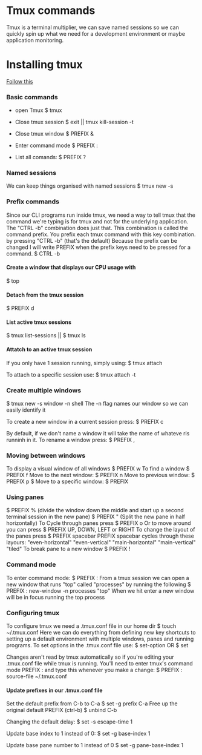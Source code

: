 # Tmux commands

Tmux is a terminal multiplier, we can save named sessions so we can quickly spin up what we need for a development environment or maybe application monitoring.

# Installing tmux

[Follow this](https://github.com/tmux/tmux/wiki/Installing)

### Basic commands

- open Tmux
  $ tmux
- Close tmux session
  $ exit || tmux kill-session -t <sessionName>
- Close tmux window
  $ PREFIX &

- Enter command mode
  $ PREFIX :
- List all comands:
  $ PREFIX ?

### Named sessions

We can keep things organised with named sessions
$ tmux new -s <sessionName>

### Prefix commands

Since our CLI programs run inside tmux, we need a way to tell tmux that the command we're typing is for tmux and not for the underlying application. The "CTRL -b" combination does just that. This combination is called the command prefix. You prefix each tmux command with this key combination. by pressing "CTRL -b" (that's the default) Because the prefix can be changed I will write PREFIX when the prefix keys need to be pressed for a command.
$ CTRL -b

#### Create a window that displays our CPU usage with

$ top

#### Detach from the tmux session

$ PREFIX d

#### List active tmux sessions

$ tmux list-sessions || $ tmux ls

#### Attatch to an active tmux session

If you only have 1 session running, simply using:
$ tmux attach

To attach to a specific session use:
$ tmux attach -t <sessionName>

### Create multiple windows

$ tmux new -s window -n shell
The -n flag names our window so we can easily identify it

To create a new window in a current session press:
$ PREFIX c

By default, if we don't name a window it will take the name of whateve ris runninh in it. To rename a window press:
$ PREFIX ,

### Moving between windows

To display a visual window of all windows
$ PREFIX w
To find a window
$ PREFIX f
Move to the next window:
$ PREFIX n
Move to previous window:
$ PREFIX p
$ Move to a specific window:
$ PREFIX <windowIndex>

### Using panes

$ PREFIX % (divide the window down the middle and start up a second terminal session in the new pane)
$ PREFIX " (Split the new pane in half horizontally)
To Cycle through panes press
$ PREFIX o
Or to move around you can press
$ PREFIX UP, DOWN, LEFT or RIGHT
To change the layout of the panes press
$ PREFIX spacebar
PREFIX spacebar cycles through these layours:
"even-horizontal"
"even-vertical"
"main-horizontal"
"main-vertical"
"tiled"
To break pane to a new window
$ PREFIX !

### Command mode

To enter command mode:
$ PREFIX :
From a tmux session we can open a new window that runs "top" called "processes" by running the following
$ PREFIX : new-window -n processes "top"
When we hit enter a new window will be in focus running the top process

### Configuring tmux

To configure tmux we need a .tmux.conf file in our home dir
$ touch ~/.tmux.conf
Here we can do everything from defining new key shortcuts to setting up a default environment with multiple windows, panes and running programs.
To set options in the .tmux.conf file use:
$ set-option OR $ set

Changes aren't read by tmux automatically so if you're editing your .tmux.conf file while tmux is running. You'll need to enter tmux's command mode PREFIX : and type this whenever you make a change:
$ PREFIX : source-file ~/.tmux.conf

#### Update prefixes in our .tmux.conf file

Set the default prefix from C-b to C-a
$ set -g prefix C-a
Free up the original default PREFIX (ctrl-b)
$ unbind C-b

Changing the default delay:
$ set -s escape-time 1

Update base index to 1 instead of 0:
$ set -g base-index 1

Update base pane number to 1 instead of 0
$ set -g pane-base-index 1
